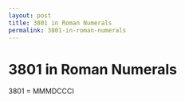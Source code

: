 ```yaml
---
layout: post
title: 3801 in Roman Numerals
permalink: 3801-in-roman-numerals
---
```


# 3801 in Roman Numerals

3801 = MMMDCCCI
